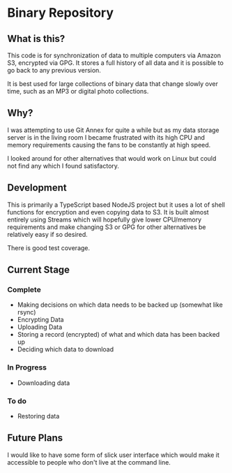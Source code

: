 # Binary Repository

## What is this?

This code is for synchronization of data to multiple computers via Amazon S3, encrypted via GPG. It stores a full history of all data and it is possible to go back to any previous version.

It is best used for large collections of binary data that change slowly over time, such as an MP3 or digital photo collections.

## Why?

I was attempting to use Git Annex for quite a while but as my data storage server is in the living room I became frustrated with its high CPU and memory requirements causing the fans to be constantly at high speed.

I looked around for other alternatives that would work on Linux but could not find any which I found satisfactory.

## Development

This is primarily a TypeScript based NodeJS project but it uses a lot of shell functions for encryption and even copying data to S3. It is built almost entirely using Streams which will hopefully give lower CPU/memory requirements and make changing S3 or GPG for other alternatives be relatively easy if so desired.

There is good test coverage.

## Current Stage

### Complete

 * Making decisions on which data needs to be backed up (somewhat like rsync)
 * Encrypting Data
 * Uploading Data
 * Storing a record (encrypted) of what and which data has been backed up
 * Deciding which data to download

### In Progress

 * Downloading data

### To do

 * Restoring data

## Future Plans

I would like to have some form of slick user interface which would make it accessible to people who don't live at the command line.
